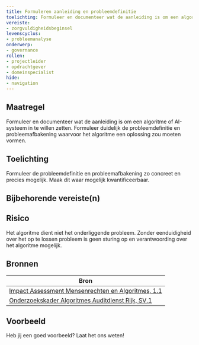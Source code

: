 ```yaml
---
title: Formuleren aanleiding en probleemdefinitie
toelichting: Formuleer en documenteer wat de aanleiding is om een algoritme of AI-systeem in te willen zetten. 
vereiste:
- zorgvuldigheidsbeginsel
levenscyclus:
- probleemanalyse
onderwerp:
- governance
rollen:
- projectleider
- opdrachtgever
- domeinspecialist
hide:
- navigation
---
```


<!-- tags -->

## Maatregel
Formuleer en documenteer wat de aanleiding is om een algoritme of AI-systeem in te willen zetten. 
Formuleer duidelijk de probleemdefinitie en probleemafbakening waarvoor het algoritme een oplossing zou moeten vormen. 

## Toelichting
Formuleer de probleemdefinitie en probleemafbakening zo concreet en precies mogelijk. Maak dit waar mogelijk kwantificeerbaar. 

## Bijbehorende vereiste(n)

<!-- list_vereisten_on_maatregelen_page -->

## Risico
Het algoritme dient niet het onderliggende probleem. 
Zonder eenduidigheid over het op te lossen probleem is geen sturing op en verantwoording over het algoritme mogelijk. 

## Bronnen
| Bron                                                                                                                                                                     |
|--------------------------------------------------------------------------------------------------------------------------------------------------------------------------|
| [Impact Assessment Mensenrechten en Algoritmes, 1.1](https://www.rijksoverheid.nl/documenten/rapporten/2021/02/25/impact-assessment-mensenrechten-en-algoritmes)          |
| [Onderzoekskader Algoritmes Auditdienst Rijk, SV.1](https://www.rijksoverheid.nl/documenten/rapporten/2023/07/11/onderzoekskader-algoritmes-adr-2023)                    |

## Voorbeeld

Heb jij een goed voorbeeld? Laat het ons weten!

